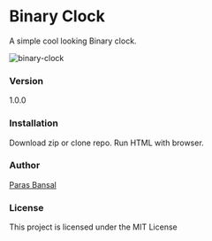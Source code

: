 # Binary Clock

A simple cool looking Binary clock.

![binary-clock](https://user-images.githubusercontent.com/10598451/38464590-da7dec9a-3b2d-11e8-8257-62cea1ff6b95.png)

### Version

1.0.0


### Installation

Download zip or clone repo. Run HTML with browser.


### Author

[Paras Bansal](http://www.parasbansal.com)


### License

This project is licensed under the MIT License

